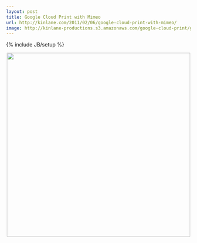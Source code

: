 ```yaml
---
layout: post
title: Google Cloud Print with Mimeo
url: http://kinlane.com/2011/02/06/google-cloud-print-with-mimeo/
image: http://kinlane-productions.s3.amazonaws.com/google-cloud-print/google-cloud-print-mimeo.png
---
```

{% include JB/setup %}
<p style="text-align: center;">
     <img src="http://kinlane-productions.s3.amazonaws.com/google-cloud-print/google-cloud-print-mimeo.png"  width="500" align="center" />
</p>